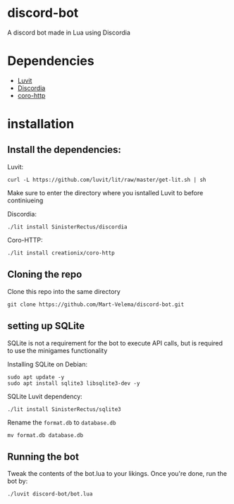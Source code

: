 # discord-bot
A discord bot made in Lua using Discordia

# Dependencies
- [Luvit](https://luvit.io/install.html)
- [Discordia](https://github.com/SinisterRectus/Discordia)
- [coro-http](https://bilal2453.github.io/coro-docs/docs/coro-http.html)


# installation
## Install the dependencies:
Luvit:
```
curl -L https://github.com/luvit/lit/raw/master/get-lit.sh | sh
```
Make sure to enter the directory where you isntalled Luvit to before continiueing

Discordia:
```
./lit install SinisterRectus/discordia
```
Coro-HTTP:
```
./lit install creationix/coro-http
```

## Cloning the repo
Clone this repo into the same directory
```
git clone https://github.com/Mart-Velema/discord-bot.git
```

## setting up SQLite
SQLite is not a requirement for the bot to execute API calls, but is required to use the minigames functionality

Installing SQLite on Debian:
```
sudo apt update -y
sudo apt install sqlite3 libsqlite3-dev -y
```

SQLite Luvit dependency:
```
./lit install SinisterRectus/sqlite3
```

Rename the `format.db` to `database.db`
```
mv format.db database.db
```

## Running the bot
Tweak the contents of the bot.lua to your likings. Once you're done, run the bot by:
```
./luvit discord-bot/bot.lua
```
